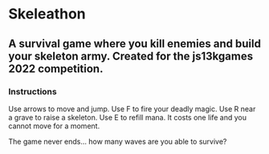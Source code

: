 # Skeleathon

## A survival game where you kill enemies and build your skeleton army. Created for the js13kgames 2022 competition.

### Instructions
Use arrows to move and jump.
Use F to fire your deadly magic.
Use R near a grave to raise a skeleton.
Use E to refill mana. It costs one life and you cannot move for a moment.

The game never ends... how many waves are you able to survive?